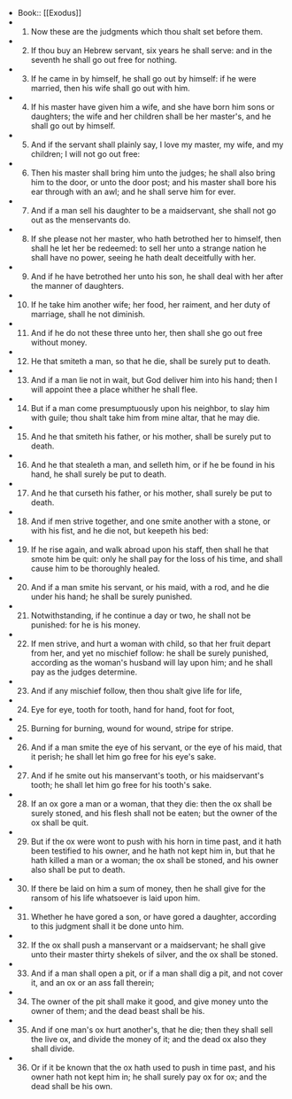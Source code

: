 - Book:: [[Exodus]]
- 1. Now these are the judgments which thou shalt set before them.
- 2. If thou buy an Hebrew servant, six years he shall serve: and in the seventh he shall go out free for nothing.
- 3. If he came in by himself, he shall go out by himself: if he were married, then his wife shall go out with him.
- 4. If his master have given him a wife, and she have born him sons or daughters; the wife and her children shall be her master's, and he shall go out by himself.
- 5. And if the servant shall plainly say, I love my master, my wife, and my children; I will not go out free:
- 6. Then his master shall bring him unto the judges; he shall also bring him to the door, or unto the door post; and his master shall bore his ear through with an awl; and he shall serve him for ever.
- 7. And if a man sell his daughter to be a maidservant, she shall not go out as the menservants do.
- 8. If she please not her master, who hath betrothed her to himself, then shall he let her be redeemed: to sell her unto a strange nation he shall have no power, seeing he hath dealt deceitfully with her.
- 9. And if he have betrothed her unto his son, he shall deal with her after the manner of daughters.
- 10. If he take him another wife; her food, her raiment, and her duty of marriage, shall he not diminish.
- 11. And if he do not these three unto her, then shall she go out free without money.
- 12. He that smiteth a man, so that he die, shall be surely put to death.
- 13. And if a man lie not in wait, but God deliver him into his hand; then I will appoint thee a place whither he shall flee.
- 14. But if a man come presumptuously upon his neighbor, to slay him with guile; thou shalt take him from mine altar, that he may die.
- 15. And he that smiteth his father, or his mother, shall be surely put to death.
- 16. And he that stealeth a man, and selleth him, or if he be found in his hand, he shall surely be put to death.
- 17. And he that curseth his father, or his mother, shall surely be put to death.
- 18. And if men strive together, and one smite another with a stone, or with his fist, and he die not, but keepeth his bed:
- 19. If he rise again, and walk abroad upon his staff, then shall he that smote him be quit: only he shall pay for the loss of his time, and shall cause him to be thoroughly healed.
- 20. And if a man smite his servant, or his maid, with a rod, and he die under his hand; he shall be surely punished.
- 21. Notwithstanding, if he continue a day or two, he shall not be punished: for he is his money.
- 22. If men strive, and hurt a woman with child, so that her fruit depart from her, and yet no mischief follow: he shall be surely punished, according as the woman's husband will lay upon him; and he shall pay as the judges determine.
- 23. And if any mischief follow, then thou shalt give life for life,
- 24. Eye for eye, tooth for tooth, hand for hand, foot for foot,
- 25. Burning for burning, wound for wound, stripe for stripe.
- 26. And if a man smite the eye of his servant, or the eye of his maid, that it perish; he shall let him go free for his eye's sake.
- 27. And if he smite out his manservant's tooth, or his maidservant's tooth; he shall let him go free for his tooth's sake.
- 28. If an ox gore a man or a woman, that they die: then the ox shall be surely stoned, and his flesh shall not be eaten; but the owner of the ox shall be quit.
- 29. But if the ox were wont to push with his horn in time past, and it hath been testified to his owner, and he hath not kept him in, but that he hath killed a man or a woman; the ox shall be stoned, and his owner also shall be put to death.
- 30. If there be laid on him a sum of money, then he shall give for the ransom of his life whatsoever is laid upon him.
- 31. Whether he have gored a son, or have gored a daughter, according to this judgment shall it be done unto him.
- 32. If the ox shall push a manservant or a maidservant; he shall give unto their master thirty shekels of silver, and the ox shall be stoned.
- 33. And if a man shall open a pit, or if a man shall dig a pit, and not cover it, and an ox or an ass fall therein;
- 34. The owner of the pit shall make it good, and give money unto the owner of them; and the dead beast shall be his.
- 35. And if one man's ox hurt another's, that he die; then they shall sell the live ox, and divide the money of it; and the dead ox also they shall divide.
- 36. Or if it be known that the ox hath used to push in time past, and his owner hath not kept him in; he shall surely pay ox for ox; and the dead shall be his own.
